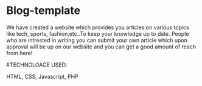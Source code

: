 # Blog-template
We have created a website which provides you articles on various topics like tech, sports, fashion,etc..To keep your knowledge up to date.
People who are intrested in writing you can submit your own article which upon approval will be up on our website and you can get a good amount of reach from here!

#TECHNOLOAGE USED:

HTML, CSS, Javascript, PHP

